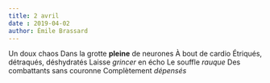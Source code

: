 ```yaml
---
title: 2 avril
date : 2019-04-02
author: Émile Brassard
---
```


Un doux chaos
Dans la grotte **pleine** de neurones
À bout de cardio
Étriqués, détraqués, déshydratés
Laisse *grincer* en écho
Le souffle *rauque*
Des combattants sans couronne
	 Complètement *dépensés*